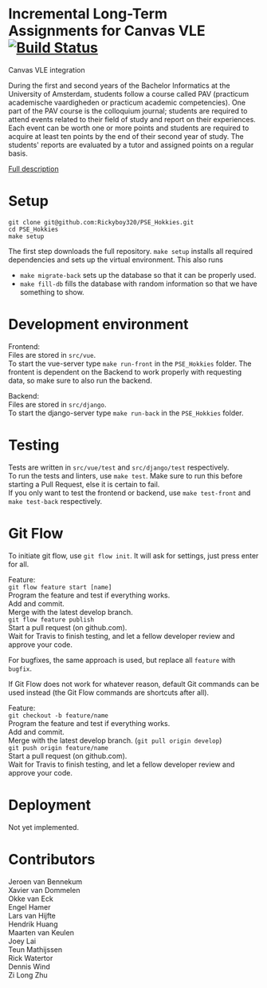 # Incremental Long-Term Assignments for Canvas VLE [![Build Status](https://travis-ci.com/Rickyboy320/PSE_Hokkies.svg?token=r1oSN27zZYdQJnbijrgR&branch=develop)](https://travis-ci.com/Rickyboy320/PSE_Hokkies)
Canvas VLE integration

During the first and second years of the Bachelor Informatics at the University of Amsterdam, students follow a course called PAV (practicum academische vaardigheden or practicum academic competencies). One part of the PAV course is the colloquium journal; students are required to attend events related to their field of study and report on their experiences. Each event can be worth one or more points and students are required to acquire at least ten points by the end of their second year of study. The students' reports are evaluated by a tutor and assigned points on a regular basis.

[Full description](https://www.overleaf.com/read/hxzqgqqmzvwc)

# Setup
```
git clone git@github.com:Rickyboy320/PSE_Hokkies.git
cd PSE_Hokkies
make setup
```
The first step downloads the full repository.
`make setup` installs all required dependencies and sets up the virtual environment. This also runs
- `make migrate-back` sets up the database so that it can be properly used.
- `make fill-db` fills the database with random information so that we have something to show.

# Development environment
Frontend:  
Files are stored in `src/vue`.  
To start the vue-server type `make run-front` in the `PSE_Hokkies` folder.
The frontent is dependent on the Backend to work properly with requesting data, so make sure to also run the backend.

Backend:  
Files are stored in `src/django`.  
To start the django-server type `make run-back` in the `PSE_Hokkies` folder.  

# Testing
Tests are written in `src/vue/test` and `src/django/test` respectively.  
To run the tests and linters, use `make test`. Make sure to run this before starting a Pull Request, else it is certain to fail.  
If you only want to test the frontend or backend, use `make test-front` and `make test-back` respectively.

# Git Flow
To initiate git flow, use `git flow init`. It will ask for settings, just press enter for all.

Feature:  
`git flow feature start [name]`  
Program the feature and test if everything works.  
Add and commit.  
Merge with the latest develop branch.  
`git flow feature publish`  
Start a pull request (on github.com).  
Wait for Travis to finish testing, and let a fellow developer review and approve your code.  

For bugfixes, the same approach is used, but replace all `feature` with `bugfix`.

If Git Flow does not work for whatever reason, default Git commands can be used instead (the Git Flow commands are shortcuts after all).

Feature:  
`git checkout -b feature/name`  
Program the feature and test if everything works.  
Add and commit.  
Merge with the latest develop branch. (`git pull origin develop`)  
`git push origin feature/name`  
Start a pull request (on github.com).  
Wait for Travis to finish testing, and let a fellow developer review and approve your code.

# Deployment
Not yet implemented.

# Contributors
Jeroen van Bennekum  
Xavier van Dommelen  
Okke van Eck  
Engel Hamer  
Lars van Hijfte  
Hendrik Huang  
Maarten van Keulen  
Joey Lai  
Teun Mathijssen  
Rick Watertor  
Dennis Wind  
Zi Long Zhu  
